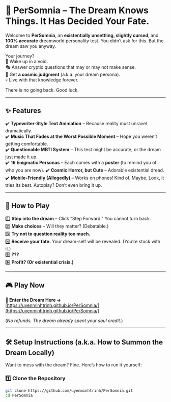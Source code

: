 # 🌙 **PerSomnia** – The Dream Knows Things. It Has Decided Your Fate.  

Welcome to **PerSomnia**, an **existentially unsettling, slightly cursed**, and **100% accurate** dreamworld personality test. You didn’t ask for this. But the dream saw you anyway.  

Your journey?  
🛌 Wake up in a void.  
🎭 Answer cryptic questions that may or may not make sense.  
🌌 Get **a cosmic judgment** (a.k.a. your dream persona).  
💀 Live with that knowledge forever.  

There is no going back. Good luck.

---

## **✨ Features**  

✔️ **Typewriter-Style Text Animation** – Because reality must unravel dramatically.  
✔️ **Music That Fades at the Worst Possible Moment** – Hope you weren’t getting comfortable.  
✔️ **Questionable MBTI System** – This test might be accurate, or the dream just made it up.  
✔️ **16 Enigmatic Personas** – Each comes with a **poster** (to remind you of who you are now). 
✔️ **Cosmic Horror, but Cute** – Adorable existential dread.  
✔️ **Mobile-Friendly (Allegedly)** – Works on phones! Kind of. Maybe. Look, it tries its best. Autoplay? Don’t even bring it up.

---

## **🚀 How to Play**  

1️⃣ **Step into the dream** – Click “Step Forward.” You cannot turn back.  
2️⃣ **Make choices** – Will they matter? (Debatable.)  
3️⃣ **Try not to question reality too much.**  
4️⃣ **Receive your fate.** Your dream-self will be revealed. (You’re stuck with it.)  
5️⃣ **???**  
6️⃣ **Profit? (Or existential crisis.)**  

---

## **🎮 Play Now**  

**🔗 Enter the Dream Here →**  
[https://uyenminhtrinh.github.io/PerSomnia/](https://uyenminhtrinh.github.io/PerSomnia/)  

(*No refunds. The dream already spent your soul credit.*)  

---

## **🛠️ Setup Instructions (a.k.a. How to Summon the Dream Locally)**  

Want to mess with the dream? Fine. Here’s how to run it yourself:  

### **1️⃣ Clone the Repository**  
```sh
git clone https://github.com/uyenminhtrinh/PerSomnia.git
cd PerSomnia

